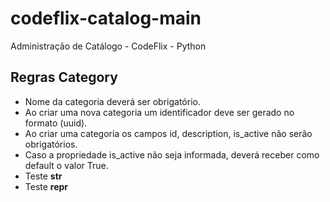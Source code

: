 # codeflix-catalog-main
Administração de Catálogo - CodeFlix - Python


## Regras Category

- Nome da categoria deverá ser obrigatório.
- Ao criar uma nova categoria um identificador deve ser gerado no formato (uuid).
- Ao criar uma categoria os campos id, description, is_active não serão obrigatórios.
- Caso a propriedade is_active não seja informada, deverá receber como default o valor True.
- Teste __str__
- Teste __repr__
